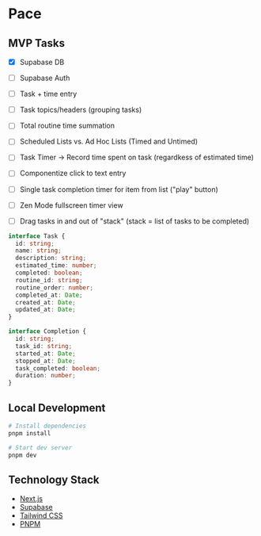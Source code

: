 # Pace

## MVP Tasks

- [x] Supabase DB
- [ ] Supabase Auth
- [ ] Task + time entry
- [ ] Task topics/headers (grouping tasks)
- [ ] Total routine time summation
- [ ] Scheduled Lists vs. Ad Hoc Lists (Timed and Untimed)
- [ ] Task Timer -> Record time spent on task (regardkess of estimated time)
- [ ] Componentize click to text entry
- [ ] Single task completion timer for item from list ("play" button)
- [ ] Zen Mode fullscreen timer view
- [ ] Drag tasks in and out of "stack" (stack = list of tasks to be completed)


``` ts
interface Task {
  id: string;
  name: string;
  description: string;
  estimated_time: number;
  completed: boolean;
  routine_id: string;
  routine_order: number;
  completed_at: Date;
  created_at: Date;
  updated_at: Date;
}
```

``` ts
interface Completion {
  id: string;
  task_id: string;
  started_at: Date;
  stopped_at: Date;
  task_completed: boolean;
  duration: number;
}
```

## Local Development

```bash
# Install dependencies
pnpm install

# Start dev server
pnpm dev
```

## Technology Stack

- [Next.js](https://nextjs.org/)
- [Supabase](https://supabase.io/)
- [Tailwind CSS](https://tailwindcss.com/)
- [PNPM](https://pnpm.io/)

